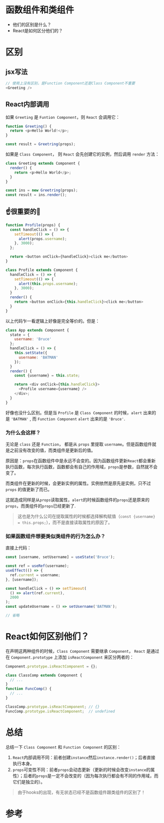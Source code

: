 # 函数组件和类组件
+ 他们的区别是什么？
+ React是如何区分他们的？

# 区别
## jsx写法
```js
// 使用上没有区别，是Function Component还是Class Component不重要
<Greeting />
```
## React内部调用
如果 `Greeting` 是 `Funtion Component`，则 `React` 会调用它：
```js
function Greeting() {
  return <p>Hello World!</p>;
}

const result = Greetring(props);
```

如果是 `Class Component`， 则 `React` 会先创建它的实例，然后调用 `render` 方法：
```js
class Greeting extends Component {
  render() {
    return <p>Hello World</p>;
  }
}

const ins = new Greetring(props);
const result = ins.render();
```
## ☝️很重要的🌰
```js
function Profile(props) {
  const handleClick = () => {
    setTimeout(() => {
      alert(props.username);
    }, 3000);
  };

  return <button onClick={handleClick}>click me</button>
}

class Profile extends Component {
  handleClick = () => {
    setTimeout(() => {
      alert(this.props.username);
    }, 3000);
  }
  render() {
    return <button onClick={this.handleClick}>click me</button>
  }
}
```
以上代码乍一看逻辑上好像是完全等价的。但是：
```js
class App extends Component {
  state = {
    username: 'Bruce'
  };
  handleClick = () => {
    this.setState({
      username: 'BATMAN'
    });
  }
  render() {
    const {username} = this.state;

    return <div onClick={this.handleClick}>
      <Profile username={username} />
    </div>;
  }
}
```
好像也没什么区别。但是当 `Profile` 是 `Class Component` 的时候，`alert` 出来的是 `'BATMAN'` , 而 `Function Component` `alert` 出来的是 `'Bruce'`.

### 为什么会这样？

无论是 `class` 还是 `Function`， 都是从 `props` 里提取 `username`。但是函数组件就是之前没有改变的值，而类组件是更新后的值。

原因是：`props`在函数组件中是永远不会变的。因为函数组件更新`React`都会重新执行函数，每次执行函数，函数都会有自己的作用域，`props`是参数，自然就不会变了。

而类组件在更新的时候，会更新实例的属性。实例依然是原先是实例，只不过`props` 的值更新了而已。

这就造成同样是从`props`读取属性，`alert`的时候函数组件的`props`还是原来的`props`，而类组件的`props`已经更新了.
> 这也是为什么公司在提取属性的时候都选择解构赋值（`const {username} = this.props;`），而不是直接读取属性的原因了。

### 如果函数组件想要类似类组件的行为怎么办？
直接上代码：
```js
const [username, setUsername] = useState('Bruce');

const ref = useRef(username);
useEffect(() => {
  ref.current = username;
}, [username]);

const handleClick = () => setTimeout(
  () => alert(ref.current),
  2000
);
const updateUsername = () => setUsername('BATMAN');

// 省略
```

# React如何区别他们？
在声明这两种组件的时候，`Class Component` 需要继承 `Component`， `React` 是通过在 `Component.prototype` 上添加 `isReactComponent` 来区分两者的：
```js
Component.prototype.isReactComponent = {};

class ClassComp extends Component {
  // ...
}
function FuncComp() {
  // ...
}

ClassComp.prototype.isReactComponent; // {}
FuncComp.prototype.isReactComponent;  // undefined
```

# 总结
总结一下 `Class Component` 和 `Function Component` 的区别：
1. `React`内部调用不同：前者创建`instance`然后`instance.render()`；后者直接执行本身。
2. `props`可变性不同：前者`props`会动态更新（更新的时候会改变`instance`的属性）；后者的`props`是一定不会改变的（因为每次执行都会有不同的作用域，而它们是独立的）。

> 由于hooks的出现，有无状态已经不是函数组件跟类组件的区别了！
# 参考
